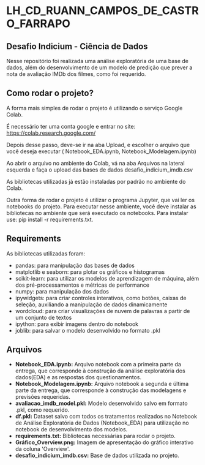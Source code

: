 # LH_CD_RUANN_CAMPOS_DE_CASTRO_FARRAPO
## Desafio Indicium - Ciência de Dados

Nesse repositório foi realizada uma análise exploratória de uma base de dados, além do desenvolvimento de um modelo de predição que prever a nota de avaliação IMDb dos filmes, como foi requerido. 

## Como rodar o projeto? 
A forma mais simples de rodar o projeto é utilizando o serviço Google Colab. 

É necessário ter uma conta google e entrar no site: https://colab.research.google.com/

Depois desse passo, deve-se ir na aba Upload, e escolher o arquivo que você deseja executar ( Notebook_EDA.ipynb, Notebook_Modelagem.ipynb)

Ao abrir o arquivo no ambiente do Colab, vá na aba Arquivos na lateral esquerda e faça o upload das bases de dados desafio_indicium_imdb.csv

As bibliotecas utilizadas já estão instaladas por padrão no ambiente do Colab.

Outra forma de rodar o projeto é utilizar o programa Jupyter, que vai ler os notebooks do projeto. Para executar nesse ambiente, você deve instalar as bibliotecas no ambiente que será executado os notebooks. Para instalar use: pip install -r requirements.txt.

## Requirements   
As bibliotecas utilizadas foram: 
- pandas: para manipulação das bases de dados
- matplotlib e seaborn: para plotar os gráficos e histogramas
- scikit-learn: para utilizar os modelos de aprendizagem de máquina, além dos pré-processamentos e métricas de performance
- numpy: para manipulação dos dados
- ipywidgets: para criar controles interativos, como botões, caixas de seleção, auxiliando a manipulação de dados dinamicamente
- wordcloud: para criar visualizações de nuvem de palavras a partir de um conjunto de textos 
- ipython: para exibir imagens dentro do notebook
- joblib: para salvar o modelo desenvolvido no formato .pkl

## Arquivos
- **Notebook_EDA.ipynb:** Arquivo notebook com a primeira parte da entrega, que corresponde à construção da análise exploratória dos dados(EDA) e as respostas dos questionamentos.
- **Notebook_Modelagem.ipynb:** Arquivo notebook a segunda e última parte da entrega, que corresponde à construção das modelagens e previsões requeridas.
- **avaliacao_imdb_model.pkl:** Modelo desenvolvido salvo em formato .pkl, como requerido.
- **df.pkl:** Dataset salvo com todos os tratamentos realizados no Notebook de Análise Exploratória de Dados (Notebook_EDA) para utilização no notebook de desenvolvimento dos modelos.
- **requirements.txt:** Bibliotecas necessárias para rodar o projeto.
- **Gráfico_Overview.png:** Imagem de apresentação do gráfico interativo da coluna 'Overview'.
- **desafio_indicium_imdb.csv:** Base de dados utilizada no projeto.
